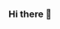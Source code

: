 ### Hi there 👋

<!--
**pennywangpw/pennywangpw** is a ✨ _special_ ✨ repository because its `README.md` (this file) appears on your GitHub profile.

- 🔭 I’m currently working on ...
- 🌱 I’m currently learning ...
- 👯 I’m looking to collaborate on ...
- 🤔 I’m looking for help with ...
- 💬 Ask me about ...
- 📫 How to reach me: ...
- 😄 Pronouns: ...
- ⚡ Fun fact: …
![image](https://user-images.githubusercontent.com/114206215/236139505-96eac3d9-c0d5-49f1-8714-890c09dd0b9d.png)
